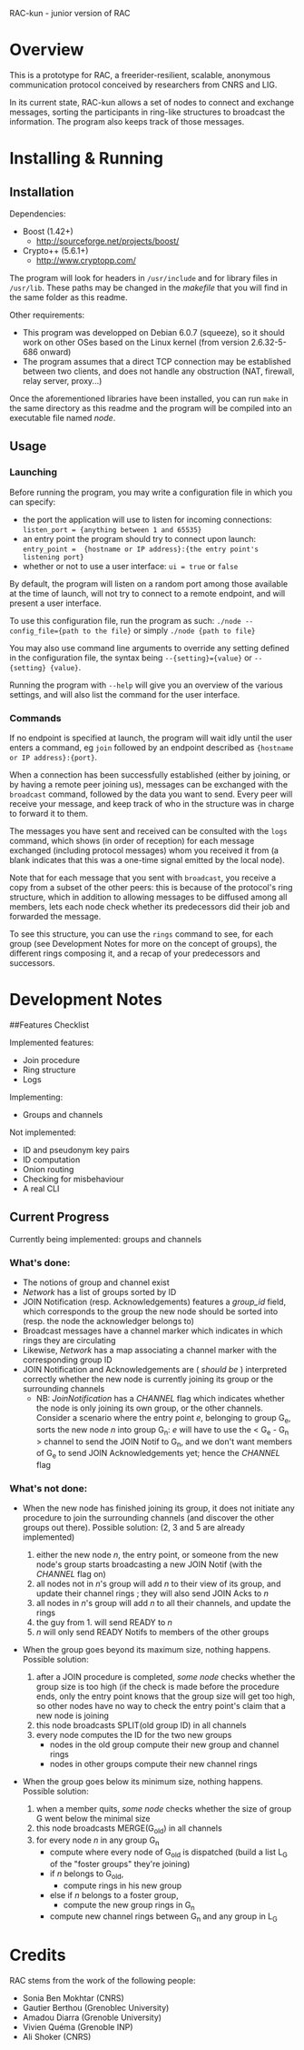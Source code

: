 RAC-kun - junior version of RAC


# Overview 

This is a prototype for RAC, a freerider-resilient, scalable, anonymous
communication protocol conceived by researchers from CNRS and LIG.

In its current state, RAC-kun allows a set of nodes to connect and exchange
messages, sorting the participants in ring-like structures to broadcast the
information. The program also keeps track of those messages.


# Installing & Running

## Installation

Dependencies:
- Boost (1.42+)
    - http://sourceforge.net/projects/boost/
- Crypto++ (5.6.1+)
    - http://www.cryptopp.com/

The program will look for headers in `/usr/include` and for library files in
`/usr/lib`. These paths may be changed in the *makefile* that you will find in
the same folder as this readme.

Other requirements:
- This program was developped on Debian 6.0.7 (squeeze), so it should work on
  other OSes based on the Linux kernel (from version 2.6.32-5-686 onward)
- The program assumes that a direct TCP connection may be established between
  two clients, and does not handle any obstruction (NAT, firewall, relay server,
  proxy...)

Once the aforementioned libraries have been installed, you can run `make` in the
same directory as this readme and the program will be compiled into an
executable file named *node*.

## Usage

### Launching

Before running the program, you may write a configuration file in which you can
specify:
- the port the application will use to listen for incoming connections:
  `listen_port = {anything between 1 and 65535}`
- an entry point the program should try to connect upon launch: `entry_point = 
  {hostname or IP address}:{the entry point's listening port}`
- whether or not to use a user interface: `ui = true` or `false`

By default, the program will listen on a random port among those available at
the time of launch, will not try to connect to a remote endpoint, and will
present a user interface.

To use this configuration file, run the program as such: `./node
--config_file={path to the file}` or simply `./node {path to file}`

You may also use command line arguments to override any setting defined in the
configuration file, the syntax being `--{setting}={value}` or `--{setting}
{value}`.

Running the program with `--help` will give you an overview of the various
settings, and will also list the command for the user interface.

### Commands

If no endpoint is specified at launch, the program will wait idly until the user
enters a command, eg `join` followed by an endpoint described as `{hostname or
IP address}:{port}`.

When a connection has been successfully established (either by joining, or by
having a remote peer joining us), messages can be exchanged with the `broadcast`
command, followed by the data you want to send. Every peer will receive your
message, and keep track of who in the structure was in charge to forward it to
them.

The messages you have sent and received can be consulted with the `logs`
command, which shows (in order of reception) for each message exchanged
(including protocol messages) whom you received it from (a blank indicates that
this was a one-time signal emitted by the local node).

Note that for each message that you sent with `broadcast`, you receive a copy
from a subset of the other peers: this is because of the protocol's ring
structure, which in addition to allowing messages to be diffused among all
members, lets each node check whether its predecessors did their job and
forwarded the message.

To see this structure, you can use the `rings` command to see, for each group
(see Development Notes for more on the concept of groups), the different rings
composing it, and a recap of your predecessors and successors.


# Development Notes

##Features Checklist

Implemented features:
- Join procedure
- Ring structure
- Logs

Implementing:
- Groups and channels

Not implemented:
- ID and pseudonym key pairs
- ID computation
- Onion routing
- Checking for misbehaviour
- A real CLI

## Current Progress

Currently being implemented: groups and channels

### What's done:
- The notions of group and channel exist
- *Network* has a list of groups sorted by ID
- JOIN Notification (resp. Acknowledgements) features a *group_id* field, which
  corresponds to the group the new node should be sorted into (resp. the node
  the acknowledger belongs to)
- Broadcast messages have a channel marker which indicates in which rings they
  are circulating
- Likewise, *Network* has a map associating a channel marker with the
  corresponding group ID
- JOIN Notification and Acknowledgements are ( *should be* ) interpreted
  correctly whether the new node is currently joining its group or the
  surrounding channels
    - NB: *JoinNotification* has a *CHANNEL* flag which indicates whether the
      node is only joining its own group, or the other channels.
      Consider a scenario where the entry point *e*, belonging to group
      G<sub>e</sub>, sorts the new node *n* into group G<sub>n</sub>: *e* will
      have to use the < G<sub>e</sub> - G<sub>n</sub> > channel to send the JOIN
      Notif to G<sub>n</sub>, and we don't want members of G<sub>e</sub> to send
      JOIN Acknowledgements yet; hence the *CHANNEL* flag

### What's not done:
- When the new node has finished joining its group, it does not initiate any
  procedure to join the surrounding channels (and discover the other groups out
  there). Possible solution: (2, 3 and 5 are already implemented)
    1.  either the new node *n*, the entry point, or someone from the new node's
        group starts broadcasting a new JOIN Notif (with the *CHANNEL* flag on)
    2.  all nodes not in *n*'s group will add *n* to their view of its group,
        and update their channel rings ; they will also send JOIN Acks to *n*
    3.  all nodes in *n*'s group will add *n* to all their channels, and update
        the rings 
    4.  the guy from 1. will send READY to *n*
    5.  *n* will only send READY Notifs to members of the other groups

- When the group goes beyond its maximum size, nothing happens. Possible 
  solution:
    1.  after a JOIN procedure is completed, *some node* checks whether the
        group size is too high (if the check is made before the procedure ends,
        only the entry point knows that the group size will get too high, so
        other nodes have no way to check the entry point's claim that a new node
        is joining
    2.  this node broadcasts SPLIT(old group ID) in all channels
    3.  every node computes the ID for the two new groups
        - nodes in the old group compute their new group and channel rings
        - nodes in other groups compute their new channel rings

- When the group goes below its minimum size, nothing happens. Possible
  solution:
    1.  when a member quits, *some node* checks whether the size of group G went
        below the minimal size
    2.  this node broadcasts MERGE(G<sub>old</sub>) in all channels
    3.  for every node *n* in any group G<sub>n</sub>
        - compute where every node of G<sub>old</sub> is dispatched (build a
          list L<sub>G</sub> of the "foster groups" they're joining)
        - if *n* belongs to G<sub>old</sub>,
            - compute rings in his new group
        - else if *n* belongs to a foster group,
            - compute the new group rings in G<sub>n</sub>
        - compute new channel rings between G<sub>n</sub> and any group in
          L<sub>G</sub>


# Credits

RAC stems from the work of the following people:

- Sonia Ben Mokhtar (CNRS)
- Gautier Berthou (Grenoblec University)
- Amadou Diarra (Grenoble University)
- Vivien Quéma (Grenoble INP)
- Ali Shoker (CNRS)
